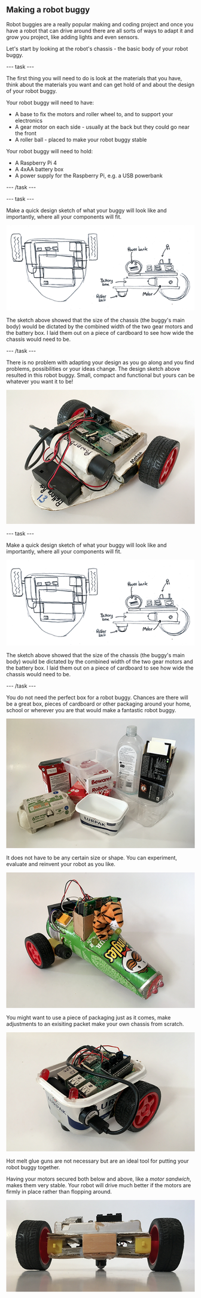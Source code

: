 ## Making a robot buggy

Robot buggies are a really popular making and coding project and once you have a robot that can drive around there are all sorts of ways to adapt it and grow you project, like adding lights and even sensors.

Let's start by looking at the robot's chassis - the basic body of your robot buggy.


--- task ---

The first thing you will need to do is look at the materials that you have, think about the materials you want and can get hold of and about the design of your robot buggy.

Your robot buggy will need to have:

+ A base to fix the motors and roller wheel to, and to support your electronics
+ A gear motor on each side - usually at the back but they could go near the front
+ A roller ball - placed to make your robot buggy stable

Your robot buggy will need to hold:

+ A Raspberry Pi 4
+ A 4xAA battery box
+ A power supply for the Raspberry Pi, e.g. a USB powerbank

--- /task ---

--- task ---

Make a quick design sketch of what your buggy will look like and importantly, where all your components will fit.

![Example buggy design sketch](images/buggy_designSketch.png)

The sketch above showed that the size of the chassis (the buggy's main body) would be dictated by the combined width of the two gear motors and the battery box. I laid them out on a piece of cardboard to see how wide the chassis would need to be.

--- /task ---

There is no problem with adapting your design as you go along and you find problems, possibilities or your ideas change. The design sketch above resulted in this robot buggy. Small, compact and functional but yours can be whatever you want it to be!

![Example buggy](images/buggy_exampleBuggy.png)

--- task ---

Make a quick design sketch of what your buggy will look like and importantly, where all your components will fit.

![Example buggy design sketch](images/buggy_designSketch.png)

The sketch above showed that the size of the chassis (the buggy's main body) would be dictated by the combined width of the two gear motors and the battery box. I laid them out on a piece of cardboard to see how wide the chassis would need to be.

--- /task ---

You do not need the perfect box for a robot buggy. Chances are there will be a great box, pieces of cardboard or other packaging around your home, school or wherever you are that would make a fantastic robot buggy.

![Buggy making materials](images/buggy_materials.png)

It does not have to be any certain size or shape. You can experiment, evaluate and reinvent your robot as you like.

![Example buggy](images/buggy_exampleBuggy2.png)

You might want to use a piece of packaging just as it comes, make adjustments to an exisiting packet make your own chassis from scratch.

![Example buggy](images/buggy_exampleBuggy3.png)

Hot melt glue guns are not necessary but are an ideal tool for putting your robot buggy together.

Having your motors secured both below and above, like a _motor sandwich_, makes them very stable. Your robot will drive much better if the motors are firmly in place rather than flopping around.

![Motor sandwich](images/buggy_motorSandwich.png)